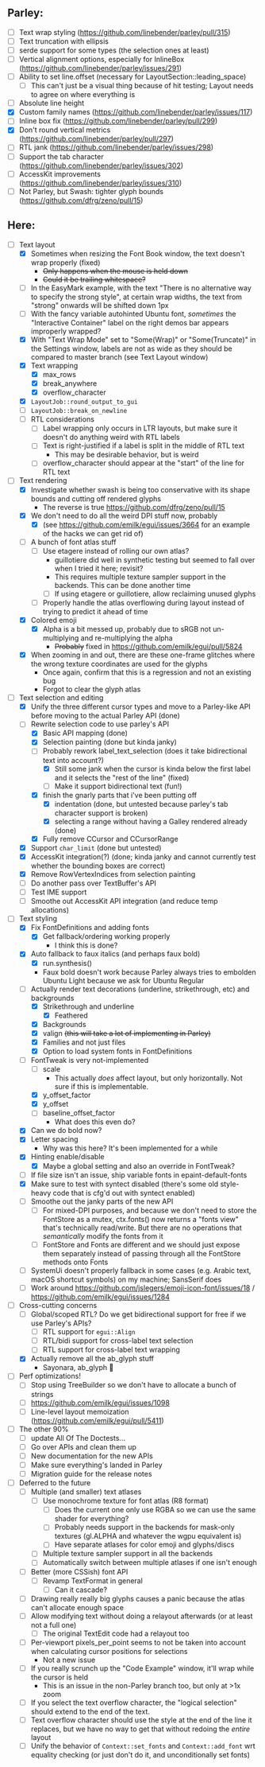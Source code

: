 ## Parley:
- [ ] Text wrap styling (https://github.com/linebender/parley/pull/315)
- [ ] Text truncation with ellipsis
- [ ] serde support for some types (the selection ones at least)
- [ ] Vertical alignment options, especially for InlineBox (https://github.com/linebender/parley/issues/291)
- [ ] Ability to set line.offset (necessary for LayoutSection::leading_space)
  - [ ] This can't just be a visual thing because of hit testing; Layout needs to agree on where everything is
- [ ] Absolute line height
- [x] Custom family names (https://github.com/linebender/parley/issues/117)
- [ ] Inline box fix (https://github.com/linebender/parley/pull/299)
- [x] Don't round vertical metrics (https://github.com/linebender/parley/pull/297)
- [ ] RTL jank (https://github.com/linebender/parley/issues/298)
- [ ] Support the tab character (https://github.com/linebender/parley/issues/302)
- [ ] AccessKit improvements (https://github.com/linebender/parley/issues/310)
- [ ] Not Parley, but Swash: tighter glyph bounds (https://github.com/dfrg/zeno/pull/15)

## Here:
- [ ] Text layout
  - [x] Sometimes when resizing the Font Book window, the text doesn't wrap properly (fixed)
    - ~~Only happens when the mouse is held down~~
    - ~~Could it be trailing whitespace?~~
  - [ ] In the EasyMark example, with the text "There is no alternative way to specify the strong style", at certain wrap widths, the text from "strong" onwards will be shifted down 1px
  - [ ] With the fancy variable autohinted Ubuntu font, *sometimes* the "Interactive Container" label on the right demos bar appears improperly wrapped?
  - [x] With "Text Wrap Mode" set to "Some(Wrap)" or "Some(Truncate)" in the Settings window, labels are not as wide as they should be compared to master branch (see Text Layout window)
  - [x] Text wrapping
    - [x] max_rows
    - [x] break_anywhere
    - [x] overflow_character
  - [x] `LayoutJob::round_output_to_gui`
  - [ ] `LayoutJob::break_on_newline`
  - [ ] RTL considerations
    - [ ] Label wrapping only occurs in LTR layouts, but make sure it doesn't do anything weird with RTL labels
    - [ ] Text is right-justified if a label is split in the middle of RTL text
      - This may be desirable behavior, but is weird
    - [ ] overflow_character should appear at the "start" of the line for RTL text
- [ ] Text rendering
  - [x] Investigate whether swash is being too conservative with its shape bounds and cutting off rendered glyphs
    - The reverse is true https://github.com/dfrg/zeno/pull/15
  - [x] We don't need to do all the weird DPI stuff now, probably
    - [x] (see https://github.com/emilk/egui/issues/3664 for an example of the hacks we can get rid of)
  - [ ] A bunch of font atlas stuff
    - [ ] Use etagere instead of rolling our own atlas?
      - guillotiere did well in synthetic testing but seemed to fall over when I tried it here; revisit?
      - This requires multiple texture sampler support in the backends. This can be done another time
      - [ ] If using etagere or guillotiere, allow reclaiming unused glyphs
    - [ ] Properly handle the atlas overflowing during layout instead of trying to predict it ahead of time
  - [x] Colored emoji
    - [x] Alpha is a bit messed up, probably due to sRGB not un-multiplying and re-multiplying the alpha
      - ~~Probably~~ fixed in https://github.com/emilk/egui/pull/5824
  - [x] When zooming in and out, there are these one-frame glitches where the wrong texture coordinates are used for the glyphs
    - Once again, confirm that this is a regression and not an existing bug
    - Forgot to clear the glyph atlas
- [ ] Text selection and editing
  - [x] Unify the three different cursor types and move to a Parley-like API before moving to the actual Parley API (done)
  - [ ] Rewrite selection code to use parley's API
    - [x] Basic API mapping (done)
    - [x] Selection painting (done but kinda janky)
    - [ ] Probably rework label_text_selection (does it take bidirectional text into account?)
      - [x] Still some jank when the cursor is kinda below the first label and it selects the "rest of the line" (fixed)
      - [ ] Make it support bidirectional text (fun!)
    - [x] finish the gnarly parts that i've been putting off
      - [x] indentation (done, but untested because parley's tab character support is broken)
      - [x] selecting a range without having a Galley rendered already (done)
    - [x] Fully remove CCursor and CCursorRange
  - [x] Support `char_limit` (done but untested)
  - [x] AccessKit integration(?) (done; kinda janky and cannot currently test whether the bounding boxes are correct)
  - [x] Remove RowVertexIndices from selection painting
  - [ ] Do another pass over TextBuffer's API
  - [ ] Test IME support
  - [ ] Smoothe out AccessKit API integration (and reduce temp allocations)
- [ ] Text styling
  - [x] Fix FontDefinitions and adding fonts
    - [x] Get fallback/ordering working properly
      - I think this is done?
  - [x] Auto fallback to faux italics (and perhaps faux bold)
    - [x] run.synthesis()
    - Faux bold doesn't work because Parley always tries to embolden Ubuntu Light because we ask for Ubuntu Regular
  - [ ] Actually render text decorations (underline, strikethrough, etc) and backgrounds
    - [x] Strikethrough and underline
      - [x] Feathered
    - [x] Backgrounds
    - [x] valign ~~(this will take a lot of implementing in Parley)~~
    - [x] Families and not just files
    - [x] Option to load system fonts in FontDefinitions
  - [ ] FontTweak is very not-implemented
    - [ ] scale
      - This actually *does* affect layout, but only horizontally. Not sure if this is implementable.
    - [x] y_offset_factor
    - [x] y_offset
    - [ ] baseline_offset_factor
      - What does this even do?
  - [x] Can we do bold now?
  - [x] Letter spacing
    - Why was this here? It's been implemented for a while
  - [x] Hinting enable/disable
    - [x] Maybe a global setting and also an override in FontTweak?
  - [ ] If file size isn't an issue, ship variable fonts in epaint-default-fonts
  - [x] Make sure to test with syntect disabled (there's some old style-heavy code that is cfg'd out with syntect enabled)
  - [ ] Smoothe out the janky parts of the new API
    - [ ] For mixed-DPI purposes, and because we don't need to store the FontStore as a mutex, ctx.fonts() now returns a "fonts view" that's technically read/write. But there are no operations that *semantically* modify the fonts from it
    - [ ] FontStore and Fonts are different and we should just expose them separately instead of passing through all the FontStore methods onto Fonts
  - [ ] SystemUi doesn't properly fallback in some cases (e.g. Arabic text, macOS shortcut symbols) on my machine; SansSerif does
  - [ ] Work around https://github.com/jslegers/emoji-icon-font/issues/18 / https://github.com/emilk/egui/issues/1284
- [ ] Cross-cutting concerns
  - [ ] Global/scoped RTL? Do we get bidirectional support for free if we use Parley's APIs?
    - [ ] RTL support for `egui::Align`
    - [ ] RTL/bidi support for cross-label text selection
    - [ ] RTL support for cross-label text wrapping
  - [x] Actually remove all the ab_glyph stuff
    - Sayonara, ab_glyph 🫡
- [ ] Perf optimizations!
  - [ ] Stop using TreeBuilder so we don't have to allocate a bunch of strings
  - [ ] https://github.com/emilk/egui/issues/1098
  - [ ] Line-level layout memoization (https://github.com/emilk/egui/pull/5411)
- [ ] The other 90%
  - [ ] update All Of The Doctests...
  - [ ] Go over APIs and clean them up
  - [ ] New documentation for the new APIs
  - [ ] Make sure everything's landed in Parley
  - [ ] Migration guide for the release notes
- [ ] Deferred to the future
  - [ ] Multiple (and smaller) text atlases
    - [ ] Use monochrome texture for font atlas (R8 format)
      - [ ] Does the current one only use RGBA so we can use the same shader for everything?
      - [ ] Probably needs support in the backends for mask-only textures (gl.ALPHA and whatever the wgpu equivalent is)
      - [ ] Have separate atlases for color emoji and glyphs/discs
    - [ ] Multiple texture sampler support in all the backends
    - [ ] Automatically switch between multiple atlases if one isn't enough
  - [ ] Better (more CSSish) font API
    - [ ] Revamp TextFormat in general
      - [ ] Can it cascade?
  - [ ] Drawing really really big glyphs causes a panic because the atlas can't allocate enough space
  - [ ] Allow modifying text without doing a relayout afterwards (or at least not a full one)
    - [ ] The original TextEdit code had a relayout too
  - [ ] Per-viewport pixels_per_point seems to not be taken into account when calculating cursor positions for selections
    - Not a new issue
  - [ ] If you really scrunch up the "Code Example" window, it'll wrap while the cursor is held
    - This is an issue in the non-Parley branch too, but only at >1x zoom
  - [ ] If you select the text overflow character, the "logical selection" should extend to the end of the text.
  - [ ] Text overflow character should use the style at the end of the line it replaces, but we have no way to get that without redoing the *entire* layout
  - [ ] Unify the behavior of `Context::set_fonts` and `Context::add_font` wrt equality checking (or just don't do it, and unconditionally set fonts)

